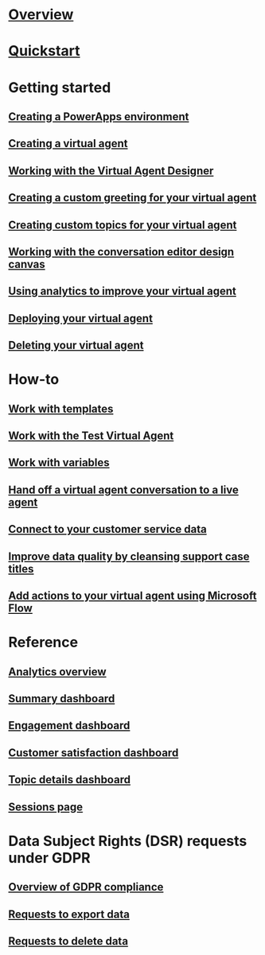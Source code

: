 # [Overview](overview.md)

# [Quickstart](quickstart.md)

# Getting started

## [Creating a PowerApps environment](getting-started-new-environment.md)

## [Creating a virtual agent](getting-started-create-bot.md)

## [Working with the Virtual Agent Designer](getting-started-bot-designer.md)

## [Creating a custom greeting for your virtual agent](getting-started-create-greeting.md)

## [Creating custom topics for your virtual agent](getting-started-create-topics.md)

## [Working with the conversation editor design canvas](expanding-design-canvas.md)

## [Using analytics to improve your virtual agent](getting-started-analytics.md)

## [Deploying your virtual agent](getting-started-deploy.md)

## [Deleting your virtual agent](getting-started-delete-bot.md)

# How-to

## [Work with templates](how-to-templates.md)

## [Work with the Test Virtual Agent](how-to-test-bot.md)

## [Work with variables](how-to-variables.md)

## [Hand off a virtual agent conversation to a live agent](how-to-handoff.md)

## [Connect to your customer service data](how-to-connect-data.md)

## [Improve data quality by cleansing support case titles](how-to-cleanse-data.md)

## [Add actions to your virtual agent using Microsoft Flow](how-to-flow.md)

# Reference

## [Analytics overview](analytics-overview.md)

## [Summary dashboard](analytics-summary.md)

## [Engagement dashboard](analytics-engagement.md)

## [Customer satisfaction dashboard](analytics-csat.md)

## [Topic details dashboard](analytics-topic-details.md)

## [Sessions page](analytics-sessions.md)

# Data Subject Rights (DSR) requests under GDPR

## [Overview of GDPR compliance](gdpr-summary.md)

## [Requests to export data](gdpr-export.md)

## [Requests to delete data](gdpr-delete.md)